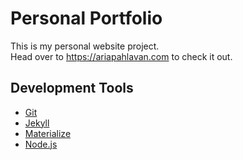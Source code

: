 # Personal Portfolio
This is my personal website project.\
Head over to <https://ariapahlavan.com> to check it out.

## Development Tools
* [Git](http://git-scm.com/)
* [Jekyll](https://jekyllrb.com/)
* [Materialize](http://materializecss.com/)
* [Node.js](http://nodejs.org/)